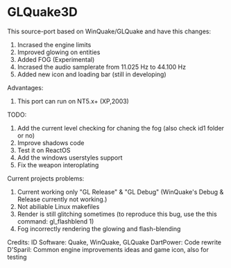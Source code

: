 # GLQuake3D

This source-port based on WinQuake/GLQuake and have this changes:
1. Incrased the engine limits
2. Improved glowing on entities
3. Added FOG (Experimental)
4. Incrased the audio samplerate from 11.025 Hz to 44.100 Hz
5. Added new icon and loading bar (still in developing)

Advantages:
1. This port can run on NT5.x+ (XP,2003)

TODO:
1. Add the current level checking for chaning the fog (also check id1 folder or no)
2. Improve shadows code
3. Test it on ReactOS
4. Add the windows userstyles support
5. Fix the weapon interoplating

Current projects problems:
1. Current working only "GL Release" & "GL Debug" (WinQuake's Debug & Release currently not working.)
2. Not abiliable Linux makefiles
3. Render is still glitching sometimes (to reproduce this bug, use the this command: gl_flashblend 1)
4. Fog incorrectly rendering the glowing and flash-blending

Credits:
ID Software: Quake, WinQuake, GLQuake
DartPower: Code rewrite
D'Sparil: Common engine improvements ideas and game icon, also for testing